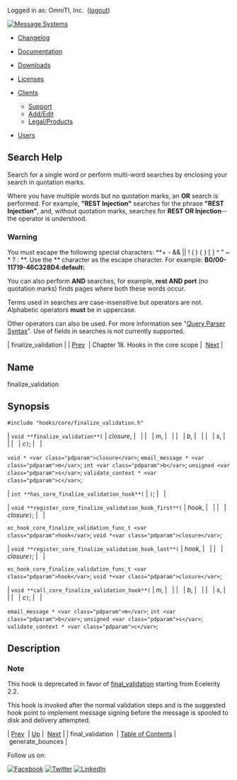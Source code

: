 Logged in as: OmniTI, Inc.  ([logout](https://support.messagesystems.com/logout.php))

[![Message Systems](https://support.messagesystems.com/images/ms-white205.png)](https://support.messagesystems.com/start.php) 

*   [Changelog](https://support.messagesystems.com/start.php?show=changelog)
*   [Documentation](https://support.messagesystems.com/docs/)
*   [Downloads](https://support.messagesystems.com/start.php)

*   [Licenses](https://support.messagesystems.com/license_summary.php)
*   <a href="">Clients</a>
    *   [Support](https://support.messagesystems.com/cs.php)
    *   [Add/Edit](https://support.messagesystems.com/edit_client.php)
    *   [Legal/Products](https://support.messagesystems.com/edit_products.php)
*   [Users](https://support.messagesystems.com/edit_customer.php)

## Search Help

Search for a single word or perform multi-word searches by enclosing your search in quotation marks.

Where you have multiple words but no quotation marks, an **OR** search is performed. For example, **"REST Injection"** searches for the phrase **"REST Injection"**, and, without quotation marks, searches for **REST OR Injection**--the operator is understood.

### Warning

You must escape the following special characters: **+ - && || ! ( ) { } [ ] ^ " ~ * ? : \**. Use the **\** character as the escape character. For example: **B0/00-11719-46C328D4\:default\:**

You can also perform **AND** searches, for example, **rest AND port** (no quotation marks) finds pages where both these words occur.

Terms used in searches are case-insensitive but operators are not. Alphabetic operators **must** be in uppercase.

Other operators can also be used. For more information see "[Query Parser Syntax](https://lucene.apache.org/core/old_versioned_docs/versions/3_0_0/queryparsersyntax.html)". Use of fields in searches is not currently supported.

| finalize_validation |
| [Prev](extending.hooks.core.final_validation.php)  | Chapter 18. Hooks in the core scope |  [Next](extending.hooks.core.generate_bounces.php) |

<a name="extending.hooks.core.finalize_validation"></a>
## Name

finalize_validation

## Synopsis

`#include "hooks/core/finalize_validation.h"`

| `void **finalize_validation**(` | <var class="pdparam">closure</var>, |   |
|   | <var class="pdparam">m</var>, |   |
|   | <var class="pdparam">b</var>, |   |
|   | <var class="pdparam">s</var>, |   |
|   | <var class="pdparam">c</var>`)`; |   |

`void * <var class="pdparam">closure</var>`;
`email_message * <var class="pdparam">m</var>`;
`int <var class="pdparam">b</var>`;
`unsigned <var class="pdparam">s</var>`;
`validate_context * <var class="pdparam">c</var>`;

| `int **has_core_finalize_validation_hook**(` | `)`; |   |

| `void **register_core_finalize_validation_hook_first**(` | <var class="pdparam">hook</var>, |   |
|   | <var class="pdparam">closure</var>`)`; |   |

`ec_hook_core_finalize_validation_func_t <var class="pdparam">hook</var>`;
`void *<var class="pdparam">closure</var>`;

| `void **register_core_finalize_validation_hook_last**(` | <var class="pdparam">hook</var>, |   |
|   | <var class="pdparam">closure</var>`)`; |   |

`ec_hook_core_finalize_validation_func_t <var class="pdparam">hook</var>`;
`void *<var class="pdparam">closure</var>`;

| `void **call_core_finalize_validation_hook**(` | <var class="pdparam">m</var>, |   |
|   | <var class="pdparam">b</var>, |   |
|   | <var class="pdparam">s</var>, |   |
|   | <var class="pdparam">c</var>`)`; |   |

`email_message * <var class="pdparam">m</var>`;
`int <var class="pdparam">b</var>`;
`unsigned <var class="pdparam">s</var>`;
`validate_context * <var class="pdparam">c</var>`;<a name="idp21188768"></a>
## Description

### Note

This hook is deprecated in favor of [final_validation](extending.hooks.core.final_validation.php "final_validation") starting from Ecelerity 2.2.

This hook is invoked after the normal validation steps and is the suggested hook point to implement message signing before the message is spooled to disk and delivery attempted.

| [Prev](extending.hooks.core.final_validation.php)  | [Up](extending.hooks.core.php) |  [Next](extending.hooks.core.generate_bounces.php) |
| final_validation  | [Table of Contents](index.php) |  generate_bounces |

Follow us on:

[![Facebook](https://support.messagesystems.com/images/icon-facebook.png)](http://www.facebook.com/messagesystems) [![Twitter](https://support.messagesystems.com/images/icon-twitter.png)](http://twitter.com/#!/MessageSystems) [![LinkedIn](https://support.messagesystems.com/images/icon-linkedin.png)](http://www.linkedin.com/company/message-systems)